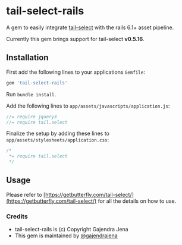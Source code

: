 tail-select-rails
=================

A gem to easily integrate [tail-select](https://getbutterfly.com/tail-select/) with the rails 6.1+ asset pipeline.

Currently this gem brings support for tail-select **v0.5.16**.

## Installation

First add the following lines to your applications `Gemfile`:

``` ruby
gem 'tail-select-rails'
```

Run `bundle install`.

Add the following lines to `app/assets/javascripts/application.js`:

``` javascript
//= require jquery3
//= require tail.select
```

Finalize the setup by adding these lines to `app/assets/stylesheets/application.css`:

``` css
/*
 *= require tail.select
 */
```

## Usage

Please refer to [https://getbutterfly.com/tail-select/](https://getbutterfly.com/tail-select/)
for all the details on how to use.

### Credits

* tail-select-rails is (c) Copyright Gajendra Jena
* This gem is maintained by [@gajendrajena](https://www.twitter.com/gajendrajena)

